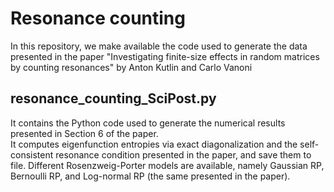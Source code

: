# Resonance counting

In this repository, we make available the code used to generate the data presented in the paper "Investigating finite-size effects in random matrices by counting resonances" by Anton Kutlin and Carlo Vanoni

## resonance_counting_SciPost.py
It contains the Python code used to generate the numerical results presented in Section 6 of the paper.  
It computes eigenfunction entropies via exact diagonalization and the self-consistent resonance condition presented in the paper, and save them to file. Different Rosenzweig-Porter models are available, namely Gaussian RP, Bernoulli RP, and Log-normal RP (the same presented in the paper).
